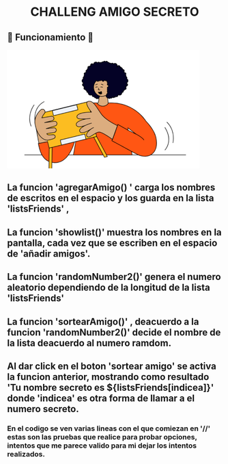 

<h1 align='center' > CHALLENG AMIGO SECRETO	 </h1>


## &#x1f436; Funcionamiento  &#x1f436;

![Logo de mi proyecto](assets/amigo-secreto.png)

## La funcion  'agregarAmigo() ' carga los nombres de escritos en el espacio y los guarda en la lista 'listsFriends' , 

## La funcion 'showlist()' muestra los nombres en la pantalla, cada vez que se escriben en el espacio de 'añadir amigos'.
		
## La funcion 'randomNumber2()' genera el numero aleatorio dependiendo de la longitud de la lista 'listsFriends'

## La funcion 'sortearAmigo()' , deacuerdo a la funcion 'randomNumber2()' decide el nombre de la lista deacuerdo al numero ramdom.  

## Al dar click en el boton 'sortear amigo' se activa la funcion anterior, mostrando como resultado 'Tu nombre secreto es ${listsFriends[indicea]}' donde 'indicea' es otra forma de llamar a el numero secreto.

### En el codigo se ven varias lineas con el que comiezan en '//' estas son las pruebas que realice para probar opciones, intentos que me parece valido para mi dejar los intentos realizados.
